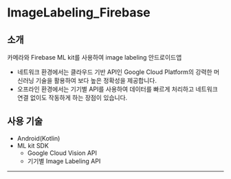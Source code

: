 # ImageLabeling_Firebase

## 소개

카메라와 Firebase ML kit를 사용하여 image labeling 안드로이드앱

- 네트워크 환경에서는 클라우드 기반 API인 Google Cloud Platform의 강력한 머신러닝 기술을 활용하여 보다 높은 정확성을 제공합니다.
- 오프라인 환경에서는 기기별 API를 사용하여 데이터를 빠르게 처리하고 네트워크 연결 없이도 작동하게 하는 장점이 있습니다.

## 사용 기술

- Android(Kotlin)
- ML kit SDK
    - Google Cloud Vision API
    - 기기별 Image Labeling API

---